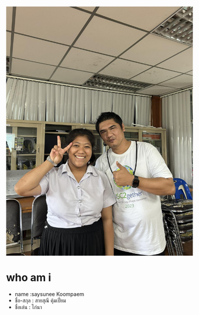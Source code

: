 ![alt text](381476069_640817608161089_5334115286990980516_n.jpg)

# who am i
+ name :saysunee Koompaem
+ ชื่อ-สกุล : สายสุณี คุ้มเปี่ยม
+ ชื่อเล่น : ไก่นา
